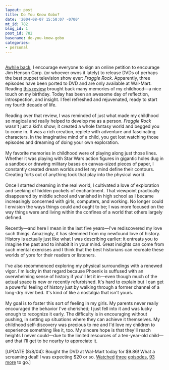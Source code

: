 ```yaml
---
layout: post
title: Do You Know Gobo?
date: '2004-08-07 15:50:07 -0700'
mt_id: 782
blog_id: 1
post_id: 782
basename: do-you-know-gobo
categories:
- personal
---
```

<br /><a href="/blogs/bblog/archives/i-want-my-childhood-back.cfm">Awhile back</a>, I encourage everyone to sign an online petition to encourage Jim Henson Corp. (or whoever owns it lately) to release DVDs of perhaps the best puppet television show ever: <cite>Fraggle Rock</cite>. Apparently, three episodes have been ported to DVD and are only available at Wal-Mart. Reading <a href="http://www.toughpigs.com/myweekfraggle01.htm">this review</a> brought back many memories of my childhood&#x2014;a nice touch on my birthday. Today has been an awesome day of reflection, introspection, and insight. I feel refreshed and rejuvenated, ready to start my fourth decade of life.<br /><br />Reading over that review, I was reminded of just what made my childhood so magical and really helped to develop me as a person. <cite>Fraggle Rock</cite> wasn't just a kid's show; it created a whole fantasy world and begged you to come in. It was a rich creation, replete with adventure and fascinating characters. In the imaginative mind of a child, you get lost watching those episodes and dreaming of doing your own exploration.<br /><br />My favorite memories in childhood were of playing along just those lines. Whether it was playing with Star Wars action figures in gigantic holes dug in a sandbox or drawing military bases on canvas-sized pieces of paper, I constantly created dream worlds and let my mind define their contours. Creating forts out of anything took that play into the physical world.<br /><br />Once I started dreaming in the real world, I cultivated a love of exploration and seeking of hidden pockets of enchantment. That viewpoint practically disappeared by middle school and vanished in high school as I became increasingly concerned with girls, computers, and working. No longer could I envision the ways things could and ought to be; I was more focused on the way things were and living within the confines of a world that others largely defined.<br /><br />Recently&#x2014;and here I mean in the last five years&#x2014;I've rediscovered my love such things. Amazingly, it has stemmed from my newfound love of history. History is actually just like what I was describing earlier: it entreats you to imagine the past and to inhabit it in your mind. Great insights can come from such mental exercises and I think that the best historians can recreate these worlds of yore for their readers or listeners.<br /><br />I've also recommenced exploring my physical surroundings with a renewed vigor. I'm lucky in that regard because Phoenix is suffused with an overwhelming sense of history if you'll let it in&#x2014;even though much of the actual space is new or recently refurbished. It's hard to explain but I can get a powerful feeling of history just by walking through a former channel of a long-dry river bed. It's kind of like a nostalgia that isn't yours.<br /><br />My goal is to foster this sort of feeling in my girls. My parents never really encouraged the behavior I've cherished; I just fell into it and was lucky enough to recognize it early. The difficulty is in encouraging without pushing, in setting up situations where they can achieve it themselves. My childhood self-discovery was precious to me and I'd love my children to experience something like it, too. My sincere hope is that they'll reach heights I never could&#x2014;due to the limited resources of a ten-year-old child&#x2014;and that I'll get to be nearby to appreciate it.<br /><br />[UPDATE (8/8/04): Bought the DVD at Wal-Mart today for $9.86! What a screaming deal! I was expecting $20 or so. <a href="http://vr.ncsa.uiuc.edu/BS/Muppets/fraggle_guide.html#FR_EP_01">Watched</a> <a href="http://vr.ncsa.uiuc.edu/BS/Muppets/fraggle_guide.html#FR_EP_02">three</a> <a href="http://vr.ncsa.uiuc.edu/BS/Muppets/fraggle_guide.html#FR_EP_03">episodes</a>, <a href="http://vr.ncsa.uiuc.edu/BS/Muppets/fraggle_guide.html">93 more</a> to go.]<br /><br /><br />
